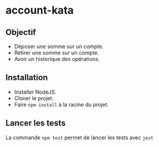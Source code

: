 # account-kata
## Objectif

 - Déposer une somme sur un compte.
 - Retirer une somme sur un compte.
 - Avoir un historique des opérations.

## Installation

- Installer NodeJS.
- Cloner le projet.
- Faire ```npm install``` à la racine du projet.

## Lancer les tests

La commande ```npm test``` permet de lancer les tests avec ```jest```